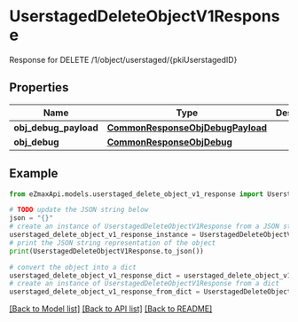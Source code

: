# UserstagedDeleteObjectV1Response

Response for DELETE /1/object/userstaged/{pkiUserstagedID}

## Properties

Name | Type | Description | Notes
------------ | ------------- | ------------- | -------------
**obj_debug_payload** | [**CommonResponseObjDebugPayload**](CommonResponseObjDebugPayload.md) |  | 
**obj_debug** | [**CommonResponseObjDebug**](CommonResponseObjDebug.md) |  | [optional] 

## Example

```python
from eZmaxApi.models.userstaged_delete_object_v1_response import UserstagedDeleteObjectV1Response

# TODO update the JSON string below
json = "{}"
# create an instance of UserstagedDeleteObjectV1Response from a JSON string
userstaged_delete_object_v1_response_instance = UserstagedDeleteObjectV1Response.from_json(json)
# print the JSON string representation of the object
print(UserstagedDeleteObjectV1Response.to_json())

# convert the object into a dict
userstaged_delete_object_v1_response_dict = userstaged_delete_object_v1_response_instance.to_dict()
# create an instance of UserstagedDeleteObjectV1Response from a dict
userstaged_delete_object_v1_response_from_dict = UserstagedDeleteObjectV1Response.from_dict(userstaged_delete_object_v1_response_dict)
```
[[Back to Model list]](../README.md#documentation-for-models) [[Back to API list]](../README.md#documentation-for-api-endpoints) [[Back to README]](../README.md)


